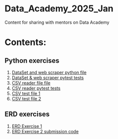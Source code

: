 # Data_Academy_2025_Jan
Content for sharing with mentors on Data Academy

<h1>Contents:</h1>

<h2>Python exercises</h2>

1. [DataSet and web scraper python file](https://github.com/jamesedwardharper/Data_Academy_2025_Jan/blob/main/dataset.py)
2. [DataSet & web scraper pytest tests](https://github.com/jamesedwardharper/Data_Academy_2025_Jan/blob/main/dataset_tests.py)
3. [CSV reader file file](https://github.com/jamesedwardharper/Data_Academy_2025_Jan/blob/main/csv_reader.py)
4. [CSV reader pytest tests](https://github.com/jamesedwardharper/Data_Academy_2025_Jan/blob/main/csv_reader_test.py)
5. [CSV test file 1](https://github.com/jamesedwardharper/Data_Academy_2025_Jan/blob/main/csv1.csv)
6. [CSV test file 2](https://github.com/jamesedwardharper/Data_Academy_2025_Jan/blob/main/csv2.csv)

<h2>ERD exercises</h2>

1. [ERD Exercise 1](https://github.com/jamesedwardharper/Data_Academy_2025_Jan/blob/main/Exercise%201.png)
2. [ERD Exercise 2 submission code](https://github.com/jamesedwardharper/Data_Academy_2025_Jan/blob/main/erd_exercise_2)
